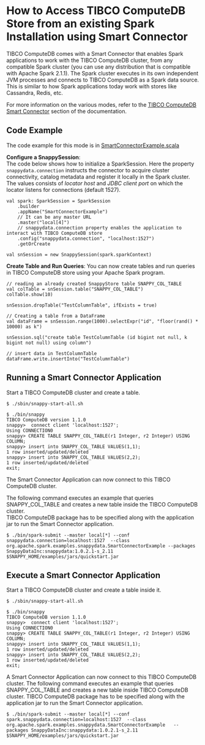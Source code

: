 <a id="howto-splitmode"></a>
# How to Access TIBCO ComputeDB Store from an existing Spark Installation using Smart Connector

TIBCO ComputeDB comes with a Smart Connector that enables Spark applications to work with the TIBCO ComputeDB cluster, from any compatible Spark cluster (you can use any distribution that is compatible with Apache Spark 2.1.1). The Spark cluster executes in its own independent JVM processes and connects to TIBCO ComputeDB as a Spark data source. This is similar to how Spark applications today work with stores like Cassandra, Redis, etc.

For more information on the various modes, refer to the [TIBCO ComputeDB Smart Connector](../affinity_modes/connector_mode.md) section of the documentation.

## Code Example
The code example for this mode is in [SmartConnectorExample.scala](https://github.com/SnappyDataInc/snappydata/blob/master/examples/src/main/scala/org/apache/spark/examples/snappydata/SmartConnectorExample.scala)

**Configure a SnappySession**:</br>
The code below shows how to initialize a SparkSession. Here the property `snappydata.connection` instructs the connector to acquire cluster connectivity, catalog metadata and register it locally in the Spark cluster. The values consists of *locator host* and *JDBC client port* on which the locator listens for connections (default 1527).

```pre
val spark: SparkSession = SparkSession
    .builder
    .appName("SmartConnectorExample")
    // It can be any master URL
    .master("local[4]")
    // snappydata.connection property enables the application to interact with TIBCO ComputeDB store
    .config("snappydata.connection", "localhost:1527")
    .getOrCreate

val snSession = new SnappySession(spark.sparkContext)
```

**Create Table and Run Queries**: 
You can now create tables and run queries in TIBCO ComputeDB store using your Apache Spark program.

```pre
// reading an already created SnappyStore table SNAPPY_COL_TABLE
val colTable = snSession.table("SNAPPY_COL_TABLE")
colTable.show(10)

snSession.dropTable("TestColumnTable", ifExists = true)

// Creating a table from a DataFrame
val dataFrame = snSession.range(1000).selectExpr("id", "floor(rand() * 10000) as k")

snSession.sql("create table TestColumnTable (id bigint not null, k bigint not null) using column")

// insert data in TestColumnTable
dataFrame.write.insertInto("TestColumnTable")
```

## Running a Smart Connector Application

Start a TIBCO ComputeDB cluster and create a table.

```pre
$ ./sbin/snappy-start-all.sh

$ ./bin/snappy
TIBCO ComputeDB version 1.1.0
snappy>  connect client 'localhost:1527';
Using CONNECTION0
snappy> CREATE TABLE SNAPPY_COL_TABLE(r1 Integer, r2 Integer) USING COLUMN;
snappy> insert into SNAPPY_COL_TABLE VALUES(1,1);
1 row inserted/updated/deleted
snappy> insert into SNAPPY_COL_TABLE VALUES(2,2);
1 row inserted/updated/deleted
exit;
```

The Smart Connector Application can now connect to this TIBCO ComputeDB cluster. </br>

The following command executes an example that queries SNAPPY_COL_TABLE and creates a new table inside the TIBCO ComputeDB cluster. </br>TIBCO ComputeDB package has to be specified along with the application jar to run the Smart Connector application.

```pre
$ ./bin/spark-submit --master local[*] --conf snappydata.connection=localhost:1527  --class org.apache.spark.examples.snappydata.SmartConnectorExample --packages SnappyDataInc:snappydata:1.0.2.1-s_2.11       $SNAPPY_HOME/examples/jars/quickstart.jar
```

## Execute a Smart Connector Application
Start a TIBCO ComputeDB cluster and create a table inside it.

```pre
$ ./sbin/snappy-start-all.sh

$ ./bin/snappy
TIBCO ComputeDB version 1.1.0
snappy>  connect client 'localhost:1527';
Using CONNECTION0
snappy> CREATE TABLE SNAPPY_COL_TABLE(r1 Integer, r2 Integer) USING COLUMN;
snappy> insert into SNAPPY_COL_TABLE VALUES(1,1);
1 row inserted/updated/deleted
snappy> insert into SNAPPY_COL_TABLE VALUES(2,2);
1 row inserted/updated/deleted
exit;
```

A Smart Connector Application can now connect to this TIBCO ComputeDB cluster. The following command executes an example that queries SNAPPY_COL_TABLE and creates a new table inside TIBCO ComputeDB cluster. TIBCO ComputeDB package has to be specified along with the application jar to run the Smart Connector application. 

```pre
$ ./bin/spark-submit --master local[*] --conf spark.snappydata.connection=localhost:1527  --class org.apache.spark.examples.snappydata.SmartConnectorExample   --packages SnappyDataInc:snappydata:1.0.2.1-s_2.11 $SNAPPY_HOME/examples/jars/quickstart.jar
```
